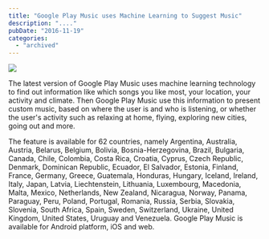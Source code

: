```yaml
---
title: "Google Play Music uses Machine Learning to Suggest Music"
description: "...."
pubDate: "2016-11-19"
categories: 
  - "archived"
---
```


[![](/images/google-play-musica.png)](https://3.bp.blogspot.com/-SJKQP-PqYz0/WDAG7QNsxpI/AAAAAAAADY4/yAxNsTFJNCA2oFg5Jr_ZnOvIxKQFnrZ3QCLcB/s1600/google-play-musica.png)

  

The latest version of Google Play Music uses machine learning technology to find out information like which songs you like most, your location, your activity and climate. Then Google Play Music use this information to present custom music, based on where the user is and who is listening, or whether the user's activity such as relaxing at home, flying, exploring new cities, going out and more.  
  
The feature is available for 62 countries, namely Argentina, Australia, Austria, Belarus, Belgium, Bolivia, Bosnia-Herzegovina, Brazil, Bulgaria, Canada, Chile, Colombia, Costa Rica, Croatia, Cyprus, Czech Republic, Denmark, Dominican Republic, Ecuador, El Salvador, Estonia, Finland, France, Germany, Greece, Guatemala, Honduras, Hungary, Iceland, Ireland, Italy, Japan, Latvia, Liechtenstein, Lithuania, Luxembourg, Macedonia, Malta, Mexico, Netherlands, New Zealand, Nicaragua, Norway, Panama, Paraguay, Peru, Poland, Portugal, Romania, Russia, Serbia, Slovakia, Slovenia, South Africa, Spain, Sweden, Switzerland, Ukraine, United Kingdom, United States, Uruguay and Venezuela. Google Play Music is available for Android platform, iOS and web.

